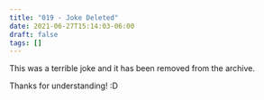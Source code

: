 ```yaml
---
title: "019 - Joke Deleted"
date: 2021-06-27T15:14:03-06:00
draft: false
tags: []
---
```


This was a terrible joke and it has been removed from the archive.

Thanks for understanding! :D